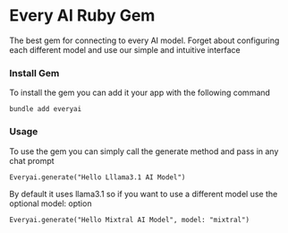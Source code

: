 # Every AI Ruby Gem

The best gem for connecting to every AI model.
Forget about configuring each different model and use our simple and intuitive interface

### Install Gem

To install the gem you can add it your app with the following command

`bundle add everyai`

### Usage

To use the gem you can simply call the generate method and pass in any chat prompt

`Everyai.generate("Hello Lllama3.1 AI Model")`

By default it uses llama3.1 so if you want to use a different model use the optional model: option

`Everyai.generate("Hello Mixtral AI Model", model: "mixtral")`
